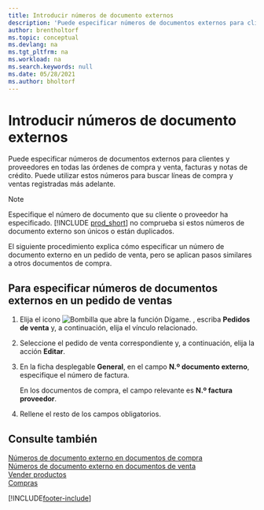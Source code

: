 ```yaml
---
title: Introducir números de documento externos
description: 'Puede especificar números de documentos externos para clientes y proveedores en todas las órdenes de compra y venta, facturas y notas de crédito. Puede utilizar estos números para buscar líneas de compra y ventas registradas más adelante.'
author: brentholtorf
ms.topic: conceptual
ms.devlang: na
ms.tgt_pltfrm: na
ms.workload: na
ms.search.keywords: null
ms.date: 05/28/2021
ms.author: bholtorf
---
```

# Introducir números de documento externos

Puede especificar números de documentos externos para clientes y proveedores en todas las órdenes de compra y venta, facturas y notas de crédito. Puede utilizar estos números para buscar líneas de compra y ventas registradas más adelante.  

> [!NOTE]
> Especifique el número de documento que su cliente o proveedor ha especificado. [!INCLUDE [prod_short](includes/prod_short.md)] no comprueba si estos números de documento externo son únicos o están duplicados.

El siguiente procedimiento explica cómo especificar un número de documento externo en un pedido de venta, pero se aplican pasos similares a otros documentos de compra.

## Para especificar números de documentos externos en un pedido de ventas  

1. Elija el icono ![Bombilla que abre la función Dígame.](media/ui-search/search_small.png "Dígame qué desea hacer") , escriba **Pedidos de venta** y, a continuación, elija el vínculo relacionado.  
2. Seleccione el pedido de venta correspondiente y, a continuación, elija la acción **Editar**.  
3. En la ficha desplegable **General**, en el campo **N.º documento externo**, especifique el número de factura.  

    En los documentos de compra, el campo relevante es **N.º factura proveedor**.
4. Rellene el resto de los campos obligatorios.  

## Consulte también

[Números de documento externo en documentos de compra](purchasing-ext-doc-no.md)  
[Números de documento externo en documentos de venta](sales-how-invoice-sales.md#external-document-numbers)  
[Vender productos](sales-how-sell-products.md)  
[Compras](purchasing-manage-purchasing.md)  

[!INCLUDE[footer-include](includes/footer-banner.md)]